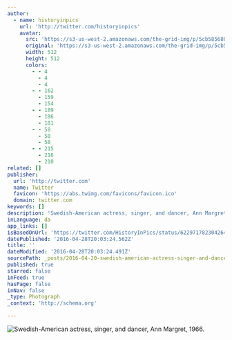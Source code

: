 ```yaml
---
author:
  - name: historyinpics
    url: 'http://twitter.com/historyinpics'
    avatar:
      src: 'https://s3-us-west-2.amazonaws.com/the-grid-img/p/5cb58568006507e819a1e068342e862869370583.jpg'
      original: 'https://s3-us-west-2.amazonaws.com/the-grid-img/p/5cb58568006507e819a1e068342e862869370583.jpg'
      width: 512
      height: 512
      colors:
        - - 4
          - 4
          - 4
        - - 162
          - 159
          - 154
        - - 189
          - 186
          - 181
        - - 58
          - 58
          - 58
        - - 215
          - 216
          - 210
related: []
publisher:
  url: 'http://twitter.com'
  name: Twitter
  favicon: 'https://abs.twimg.com/favicons/favicon.ico'
  domain: twitter.com
keywords: []
description: 'Swedish-American actress, singer, and dancer, Ann Margret, 1966.'
inLanguage: da
app_links: []
isBasedOnUrl: 'https://twitter.com/HistoryInPics/status/622971782304264192'
datePublished: '2016-04-28T20:03:24.562Z'
title: ''
dateModified: '2016-04-28T20:03:24.491Z'
sourcePath: _posts/2016-04-20-swedish-american-actress-singer-and-dancer-ann-margret-1.md
published: true
starred: false
inFeed: true
hasPage: false
inNav: false
_type: Photograph
_context: 'http://schema.org'

---
```

![Swedish-American actress&comma; singer&comma; and dancer&comma; Ann Margret&comma; 1966&period;](https://pbs.twimg.com/media/CKU9iQFWEAArcWU.jpg:large)